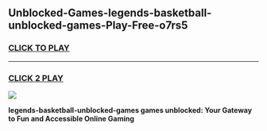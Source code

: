 
## Unblocked-Games-legends-basketball-unblocked-games-Play-Free-o7rs5
<h3>
<a href="https://premium76.site?title=legends-basketball-unblocked-games&ref=15A">CLICK TO PLAY</a></h3>
<hr>

<h3>
<a href="https://premium76.site?title=legends-basketball-unblocked-games&ref=15A">CLICK 2 PLAY</a>
  
</h3>

<a href="https://premium76.site?title=legends-basketball-unblocked-games&ref=15A"><img src="https://clearcache.store/games.png"></a>


**legends-basketball-unblocked-games games unblocked: Your Gateway to Fun and Accessible Online Gaming**
